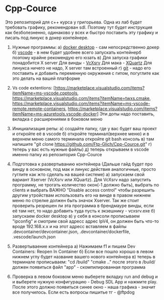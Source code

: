 # Cpp-Cource
Это репозиторий для c++ курса у григорьева. Одна из лаб будет требовать графику, рекомендован sdl. Поэтому тут будет инструкция как безболезненно, одинаково у всех и быстро поставить эту графику и писать под линукс в докер контейнере.

1) Нужные программы:
    а) [docker desktop](https://www.docker.com/products/docker-desktop/) - сам непосредственно докер  
    б) [vscode](https://code.visualstudio.com/download) - в нем будет удобнее всего запускать контейнерб поэтому крайне рекомендую его юзать
    в) Для запуска графики понадобится X server
        Для винды - [VcXsrv](https://sourceforge.net/projects/vcxsrv/)
        Для мака -  [XQuartz](https://www.xquartz.org/) 
        Для линукса ничего не надо, X server там встроенный
    г) [git](https://git-scm.com/downloads) - надо его поставить и добавить переменную окружения с гитом, погуглите как это делать на вашей платформе

2) Vs code extentions:
    [https://marketplace.visualstudio.com/items?itemName=ms-vscode.cpptools, https://marketplace.visualstudio.com/items?itemName=twxs.cmake,
     https://marketplace.visualstudio.com/items?itemName=ms-vscode-remote.remote-containers, https://marketplace.visualstudio.com/items?itemName=ms-azuretools.vscode-docker]
     Эти допы надо поставить, вкладка с расширениями в боковом меню

3) Инициализация репы:
    а) создайте папку, где у вас будет ваш проект и откройте её в vscode
    б) откройте терминал(верхнее меню) и в верхнем меню самого терминала откройте git bash консоль
    в) там напишите "git clone https://github.com/Ftp-Glich/Cpp-Cource.git"
    г) теперь у вас есть нужные файлы)
    д) теперь открываем в vscode именно папку из репозитория Cpp-Cource

4) Подготовка к развертыванию контейнера (Дальше гайд будет про винду в основном, под мак и линукс действия аналогичные, просто гуглите как жто сделать на вашей системе)
    а) запускаем свой вариант Xserver (VcXsrv или XQuartz). Для VcXsrv надо запустить программу, не трогать количество окон(-1 должно быть), выбрать no clients и выбрать ВАЖНО "Disable access control" чтобы разрешить другим утройствам использовать его
        на винде в правом нижнем меню по стрелке должен быть значок Xserver. Так же стоит проверить резрешен ли эта программа в брендмауре винды, если её там нет, то надо добавить туда пусть к экзешнику - vcxsrv.exe
    б) запускаем docker desktop
    в) у себя в консоли прописываем "ipconfig" и смотрим свой адресс адрес IpV4, он должен быть что-то вроде 192.168.x.x и на этот адресс вставляем в файлы .devcontainer/devcontainer.json, .devcontainer/dockerfile, .vescode/launch.json
 
5) Развертываение контейнера
    а) Нажимаем f1 и пишем Dev Containers: Reopen In Container
    б) Если все пошло хорошо в левом нижнем углу будет название вашего нового контейнера
    в) теперь в терминале прописываем: 
    "cd /build"
    "cmake .."
    после этого в /build/ должен появиться файл "app" - скомпилированная программа

6) Проверка 
    в левом боковом меню выберете вкладку run and debug и и выберете нужную конфигурацию - Debug SDL App и нажмите play. После этого должно появиться синее окно - наша графика - значит все получилось.
    Если есть вопросы пишитье тг - @ftpdog

